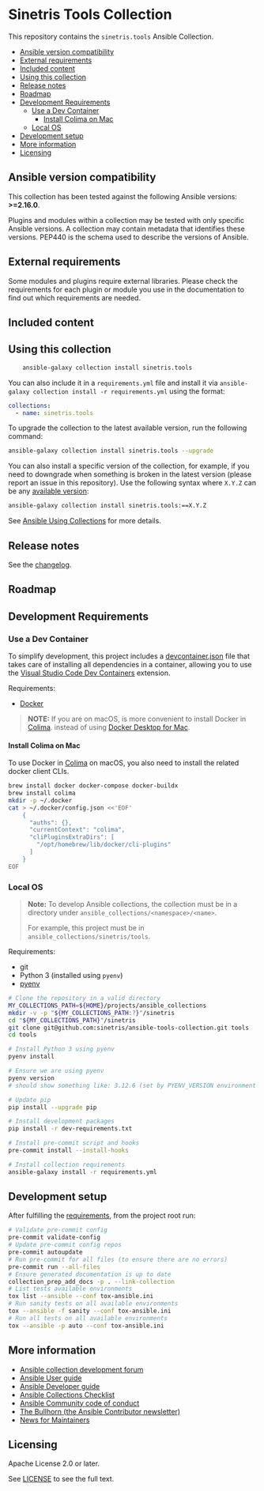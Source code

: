 # Sinetris Tools Collection

This repository contains the `sinetris.tools` Ansible Collection.

- [Ansible version compatibility](#ansible-version-compatibility)
- [External requirements](#external-requirements)
- [Included content](#included-content)
- [Using this collection](#using-this-collection)
- [Release notes](#release-notes)
- [Roadmap](#roadmap)
- [Development Requirements](#development-requirements)
  - [Use a Dev Container](#use-a-dev-container)
    - [Install Colima on Mac](#install-colima-on-mac)
  - [Local OS](#local-os)
- [Development setup](#development-setup)
- [More information](#more-information)
- [Licensing](#licensing)

<!--start requires_ansible-->
## Ansible version compatibility

This collection has been tested against the following Ansible versions: **>=2.16.0**.

Plugins and modules within a collection may be tested with only specific Ansible versions.
A collection may contain metadata that identifies these versions.
PEP440 is the schema used to describe the versions of Ansible.
<!--end requires_ansible-->

## External requirements

Some modules and plugins require external libraries. Please check the
requirements for each plugin or module you use in the documentation to find out
which requirements are needed.

## Included content

<!--start collection content-->
<!--end collection content-->

## Using this collection

```bash
    ansible-galaxy collection install sinetris.tools
```

You can also include it in a `requirements.yml` file and install it via
`ansible-galaxy collection install -r requirements.yml` using the format:

```yaml
collections:
  - name: sinetris.tools
```

To upgrade the collection to the latest available version, run the following
command:

```bash
ansible-galaxy collection install sinetris.tools --upgrade
```

You can also install a specific version of the collection, for example, if you
need to downgrade when something is broken in the latest version (please report
an issue in this repository). Use the following syntax where `X.Y.Z` can be any
[available version](https://galaxy.ansible.com/sinetris/tools):

```bash
ansible-galaxy collection install sinetris.tools:==X.Y.Z
```

See
[Ansible Using Collections](https://docs.ansible.com/ansible/latest/user_guide/collections_using.html)
for more details.

## Release notes

See the
[changelog](https://github.com/ansible-collections/sinetris.tools/tree/main/CHANGELOG.rst).

## Roadmap

<!--
  Optional. Include the roadmap for this collection, and the proposed release/versioning
  strategy so users can anticipate the upgrade/update cycle.
-->

## Development Requirements

### Use a Dev Container

To simplify development, this project includes a [devcontainer.json](.devcontainer/devcontainer.json)
file that takes care of installing all dependencies in a container, allowing you to use the
[Visual Studio Code Dev Containers][vs-code-devcontainers] extension.

Requirements:

- [Docker][docker-setup]

> **NOTE:** If you are on macOS, is more convenient to install Docker in [Colima](#install-colima-on-mac).
> instead of using [Docker Desktop for Mac][docker-mac].

#### Install Colima on Mac

To use Docker in [Colima][colima] on macOS, you also need to install the related docker client CLIs.

```sh
brew install docker docker-compose docker-buildx
brew install colima
mkdir -p ~/.docker
cat > ~/.docker/config.json <<'EOF'
	{
	  "auths": {},
	  "currentContext": "colima",
	  "cliPluginsExtraDirs": [
	    "/opt/homebrew/lib/docker/cli-plugins"
	  ]
	}
EOF
```

### Local OS

> **Note:** To develop Ansible collections, the collection must be in a directory under
> `ansible_collections/<namespace>/<name>`.
>
> For example, this project must be in `ansible_collections/sinetris/tools`.

Requirements:

- git
- Python 3 (installed using `pyenv`)
- [pyenv](https://github.com/pyenv/pyenv)

```sh
# Clone the repository in a valid directory
MY_COLLECTIONS_PATH=${HOME}/projects/ansible_collections
mkdir -v -p "${MY_COLLECTIONS_PATH:?}"/sinetris
cd "${MY_COLLECTIONS_PATH}"/sinetris
git clone git@github.com:sinetris/ansible-tools-collection.git tools
cd tools

# Install Python 3 using pyenv
pyenv install

# Ensure we are using pyenv
pyenv version
# should show something like: 3.12.6 (set by PYENV_VERSION environment variable)

# Update pip
pip install --upgrade pip

# Install development packages
pip install -r dev-requirements.txt

# Install pre-commit script and hooks
pre-commit install --install-hooks

# Install collection requirements
ansible-galaxy install -r requirements.yml
```

## Development setup

After fulfilling the [requirements](#development-requirements),
from the project root run:

```sh
# Validate pre-commit config
pre-commit validate-config
# Update pre-commit config repos
pre-commit autoupdate
# Run pre-commit for all files (to ensure there are no errors)
pre-commit run --all-files
# Ensure generated documentation is up to date
collection_prep_add_docs -p . --link-collection
# List tests available environments
tox list --ansible --conf tox-ansible.ini
# Run sanity tests on all available environments
tox --ansible -f sanity --conf tox-ansible.ini
# Run all tests on all available environments
tox --ansible -p auto --conf tox-ansible.ini
```

## More information

<!--
  List out where the user can find additional information, such as working group meeting times, slack/matrix
  channels, or documentation for the product this collection automates. At a minimum, link to:
-->

- [Ansible collection development forum](https://forum.ansible.com/c/project/collection-development/27)
- [Ansible User guide](https://docs.ansible.com/ansible/devel/user_guide/index.html)
- [Ansible Developer guide](https://docs.ansible.com/ansible/devel/dev_guide/index.html)
- [Ansible Collections Checklist](https://docs.ansible.com/ansible/devel/community/collection_contributors/collection_requirements.html)
- [Ansible Community code of conduct](https://docs.ansible.com/ansible/devel/community/code_of_conduct.html)
- [The Bullhorn (the Ansible Contributor newsletter)](https://docs.ansible.com/ansible/devel/community/communication.html#the-bullhorn)
- [News for Maintainers](https://forum.ansible.com/tag/news-for-maintainers)

## Licensing

Apache License 2.0 or later.

See [LICENSE](LICENSE) to see the full text.

[colima]: <https://github.com/abiosoft/colima> "Colima: container runtimes on macOS"
[docker-mac]: <https://docs.docker.com/desktop/setup/install/mac-install/> "Install Docker Desktop on Mac"
[docker-setup]: <https://docs.docker.com/get-started/introduction/get-docker-desktop/> "Get Docker Desktop"
[vs-code-devcontainers]: <https://code.visualstudio.com/docs/devcontainers/containers> "VS Code: Developing inside a Container"
